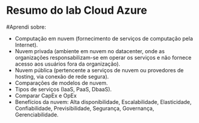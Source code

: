 # Resumo do lab Cloud Azure

#Aprendi sobre:

- Computação em nuvem (fornecimento de serviços de computação pela Internet).
- Nuvem privada (ambiente em nuvem no datacenter, onde as organizações responsabilizam-se em operar os serviços e não fornece acesso aos usuários fora da organização).
- Nuvem pública (pertencente a serviços de nuvem ou provedores de hosting, via conexão de rede segura).
- Comparações de modelos de nuvem.
- Tipos de serviços (IaaS, PaaS, DbaaS).
- Comparar CapEx e OpEx
- Benefícios da nuvem: Alta disponibilidade, Escalabilidade, Elasticidade, Confiabilidade, Previsibilidade, Segurança, Governança, Gerenciabilidade.
